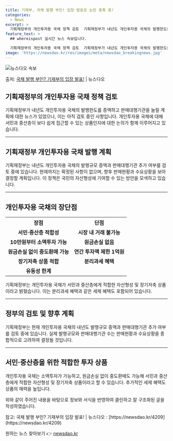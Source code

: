 ```yaml
---
title: 기재부, 국채 발행 부인! 입장 발표로 논란 증폭 중!
categories:
  - News
excerpt: >
  기획재정부의 개인투자용 국채 정책 검토  기획재정부가 내년도 개인투자용 국채의 발행한도를 증액하고 판매대행기…
feature_text: >
  ## whereispost 실시간 뉴스 속보입니다.

  기획재정부의 개인투자용 국채 정책 검토  기획재정부가 내년도 개인투자용 국채의 발행한도를 증액하고 판매대행기…
image: 'https://newsdao.kr/res/images/meta/newsdao_breakingnews.jpg'
---
```


![뉴스다오 속보](https://newsdao.kr/res/images/meta/newsdao_breakingnews.jpg)

<p>출처: <a href="https://newsdao.kr/4209" rel="dofollow">국채 발행 부인? 기재부의 입장 발표!</a> | 뉴스다오</p>

<h2 data-ke-size="size26">기획재정부의 개인투자용 국채 정책 검토</h2>

<p data-ke-size="size16">기획재정부가 내년도 개인투자용 국채의 발행한도를 증액하고 판매대행기관을 늘릴 계획에 대한 뉴스가 있었으나, 이는 아직 검토 중인 사항입니다. 개인투자용 국채에 대해 서민과 중산층이 보다 쉽게 접근할 수 있는 상품인지에 대한 논의가 함께 이루어지고 있습니다.</p>

<hr>

<h2 data-ke-size="size26">기획재정부 개인투자용 국채 발행 계획</h2>

<p data-ke-size="size16">기획재정부는 내년도 개인투자용 국채의 발행규모 증액과 판매대행기관 추가 여부를 검토 중에 있습니다. 현재까지는 확정된 사항이 없으며, 향후 판매현황과 수요상황을 보아 결정할 계획입니다. 이 정책은 국민의 자산형성에 기여할 수 있는 방안을 모색하고 있습니다.</p>

<hr>

<h2 data-ke-size="size26">개인투자용 국채의 장단점</h2>

<table>
  <tr>
    <th style="text-align: center;">장점</th>
    <th style="text-align: center;">단점</th>
  </tr>
  <tr>
    <td style="text-align: center; height: 17px;"><b>서민·중산층 적합성</b></td>
    <td style="text-align: center; height: 17px;"><b>시장 내 거래 불가능</b></td>
  </tr>
  <tr>
    <td style="text-align: center; height: 17px;"><b>10만원부터 소액투자 가능</b></td>
    <td style="text-align: center; height: 17px;"><b>원금손실 없음</b></td>
  </tr>
  <tr>
    <td style="text-align: center; height: 17px;"><b>원금손실 없이 중도환매 가능</b></td>
    <td style="text-align: center; height: 17px;"><b>연간 투자액 제한 1억원</b></td>
  </tr>
  <tr>
    <td style="text-align: center; height: 17px;"><b>장기저축 상품 적합</b></td>
    <td style="text-align: center; height: 17px;"><b>분리과세 혜택</b></td>
  </tr>
  <tr>
    <td style="text-align: center; height: 17px;"><b>유동성 한계</b></td>
  </tr>
</table>

<p data-ke-size="size16">기획재정부는 개인투자용 국채가 서민과 중산층에게 적합한 자산형성 및 장기저축 상품이라고 밝혔습니다. 이는 분리과세 혜택과 같은 세제 혜택도 포함되어 있습니다.</p>

<hr>

<h2 data-ke-size="size26">정부의 검토 및 향후 계획</h2>

<p data-ke-size="size16">기획재정부는 현재 개인투자용 국채의 내년도 발행규모 증액과 판매대행기관 추가 여부를 검토 중에 있습니다. 실제 발행규모와 판매대행기관 수는 판매현황과 수요상황을 종합적으로 고려하여 결정될 것입니다.</p>

<hr>

<h2 data-ke-size="size26">서민·중산층을 위한 적합한 투자 상품</h2>

<p data-ke-size="size16">개인투자용 국채는 소액투자가 가능하고, 원금손실 없이 중도환매도 가능해 서민과 중산층에게 적합한 자산형성 및 장기저축 상품이라고 할 수 있습니다. 추가적인 세제 혜택도 상품의 매력을 높입니다.</p>

<p data-ke-size="size16">위와 같이 주어진 내용을 바탕으로 정보와 서식을 반영하여 클린하고 잘 구조화된 글을 작성하였습니다.</p>

<p data-ke-size="size16">참고: 국채 발행 부인? 기재부의 입장 발표! | 뉴스다오 : [https://newsdao.kr/4209](https://newsdao.kr/4209)</p> 

원하는 뉴스 찾아보기 👉 <a href="https://newsdao.kr" rel="dofollow">newsdao.kr</a>



